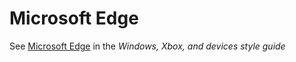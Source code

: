 # Microsoft Edge

See [](https://worldready.cloudapp.net/Styleguide/Read?id=2547&topicid=28238)[Microsoft Edge](https://worldready.cloudapp.net/Styleguide/Read?id=2547&topicid=32472) in the *Windows, Xbox, and devices style guide*
